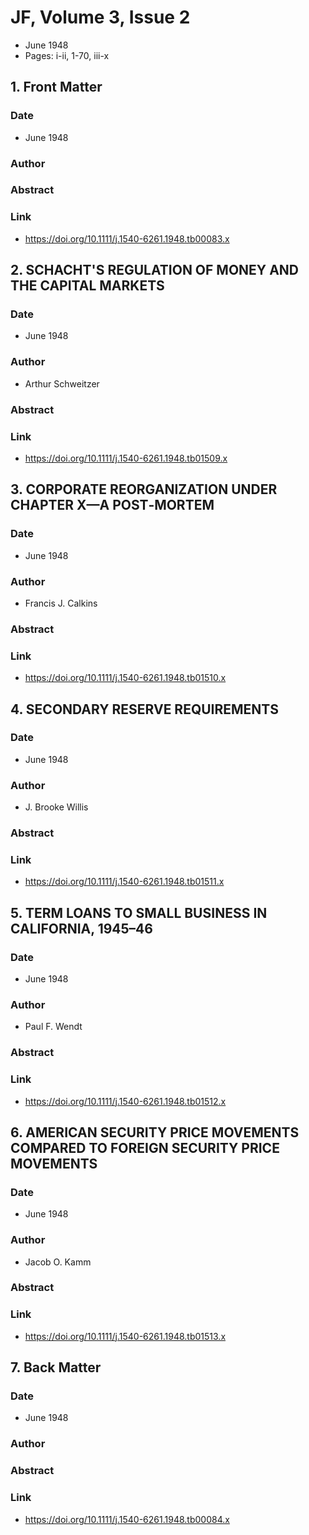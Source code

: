 # JF, Volume 3, Issue 2
- June 1948
- Pages: i-ii, 1-70, iii-x

## 1. Front Matter
### Date
- June 1948
### Author
### Abstract

### Link
- https://doi.org/10.1111/j.1540-6261.1948.tb00083.x

## 2. SCHACHT'S REGULATION OF MONEY AND THE CAPITAL MARKETS
### Date
- June 1948
### Author
- Arthur Schweitzer
### Abstract

### Link
- https://doi.org/10.1111/j.1540-6261.1948.tb01509.x

## 3. CORPORATE REORGANIZATION UNDER CHAPTER X—A POST‐MORTEM
### Date
- June 1948
### Author
- Francis J. Calkins
### Abstract

### Link
- https://doi.org/10.1111/j.1540-6261.1948.tb01510.x

## 4. SECONDARY RESERVE REQUIREMENTS
### Date
- June 1948
### Author
- J. Brooke Willis
### Abstract

### Link
- https://doi.org/10.1111/j.1540-6261.1948.tb01511.x

## 5. TERM LOANS TO SMALL BUSINESS IN CALIFORNIA, 1945–46
### Date
- June 1948
### Author
- Paul F. Wendt
### Abstract

### Link
- https://doi.org/10.1111/j.1540-6261.1948.tb01512.x

## 6. AMERICAN SECURITY PRICE MOVEMENTS COMPARED TO FOREIGN SECURITY PRICE MOVEMENTS
### Date
- June 1948
### Author
- Jacob O. Kamm
### Abstract

### Link
- https://doi.org/10.1111/j.1540-6261.1948.tb01513.x

## 7. Back Matter
### Date
- June 1948
### Author
### Abstract

### Link
- https://doi.org/10.1111/j.1540-6261.1948.tb00084.x

